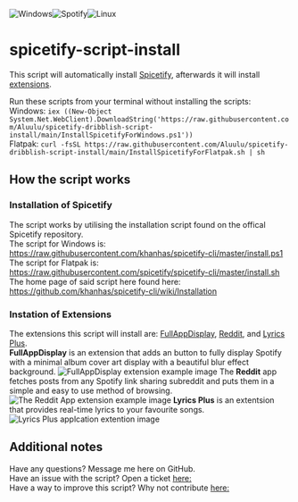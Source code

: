 ![Windows](https://img.shields.io/badge/Windows-0078D6?style=for-the-badge&logo=windows&logoColor=white)![Spotify](https://img.shields.io/badge/Spotify-1ED760?style=for-the-badge&logo=spotify&logoColor=white)![Linux](https://img.shields.io/badge/Linux-0078D6?style=for-the-badge&logo=linux&logoColor=white)

# spicetify-script-install
This script will automatically install [Spicetify](https://github.com/khanhas/spicetify-cli), afterwards it will install [extensions](https://github.com/khanhas/spicetify-cli/wiki/Extensions).

Run these scripts from your terminal without installing the scripts:  
Windows: ```iex ((New-Object System.Net.WebClient).DownloadString('https://raw.githubusercontent.com/Aluulu/spicetify-dribblish-script-install/main/InstallSpicetifyForWindows.ps1'))```  
Flatpak: ```curl -fsSL https://raw.githubusercontent.com/Aluulu/spicetify-dribblish-script-install/main/InstallSpicetifyForFlatpak.sh | sh```


## How the script works
### Installation of Spicetify
The script works by utilising the installation script found on the offical Spicetify repository.  
The script for Windows is: https://raw.githubusercontent.com/khanhas/spicetify-cli/master/install.ps1  
The script for Flatpak is: https://raw.githubusercontent.com/spicetify/spicetify-cli/master/install.sh  
The home page of said script here found here: https://github.com/khanhas/spicetify-cli/wiki/Installation

### Instation of Extensions
The extensions this script will install are: [FullAppDisplay](https://github.com/khanhas/spicetify-cli/wiki/Extensions#full-app-display), [Reddit](https://github.com/khanhas/spicetify-cli/wiki/Custom-Apps#reddit), and [Lyrics Plus](https://github.com/khanhas/spicetify-cli/wiki/Custom-Apps#lyrics-plus).  
**FullAppDisplay** is an extension that adds an button to fully display Spotify with a minimal album cover art display with a beautiful blur effect background.
![FullAppDisplay extension example image](https://camo.githubusercontent.com/2ef61d7d70cb83ae6016b0ac1cf0861447569a693c1103fc715e45fc8cb0fa8f/68747470733a2f2f692e696d6775722e636f6d2f533743505132732e706e67)
The **Reddit** app fetches posts from any Spotify link sharing subreddit and puts them in a simple and easy to use method of browsing.
![The Reddit App extension example image](https://camo.githubusercontent.com/ffcfad471d34d328fc185bbf74be67981858b8c66c21b468d14a0dfe0b59caa5/68747470733a2f2f692e696d6775722e636f6d2f4d433374704e5a2e706e67) 
**Lyrics Plus** is an extentsion that provides real-time lyrics to your favourite songs.
![Lyrics Plus applcation extention image](https://camo.githubusercontent.com/aeeb02c69af74c048fe4e3c72a33f7969bb7b28f47e904394300d0137aa6ece6/68747470733a2f2f692e696d6775722e636f6d2f577444303830412e706e67)

## Additional notes
Have any questions? Message me here on GitHub.  
Have an issue with the script? Open a ticket [here:](https://github.com/Aluulu/spicetify-dribblish-script-install/issues)  
Have a way to improve this script? Why not contribute [here:](https://github.com/Aluulu/spicetify-dribblish-script-install/pulls)  
